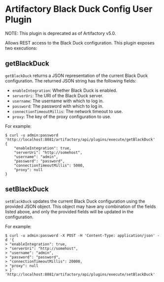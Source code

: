 Artifactory Black Duck Config User Plugin
=========================================

NOTE: This plugin is deprecated as of Artifactory v5.0.

Allows REST access to the Black Duck configuration. This plugin exposes two
executions:

getBlackDuck
------------

`getBlackDuck` returns a JSON representation of the current Black Duck
configuration. The returned JSON string has the following fields:

- `enableIntegration`: Whether Black Duck is enabled.
- `serverUri`: The URI of the Black Duck server.
- `username`: The username with which to log in.
- `password`: The password with which to log in.
- `connectionTimeoutMillis`: The network timeout to use.
- `proxy`: The key of the proxy configuration to use.

For example:

```
$ curl -u admin:password 'http://localhost:8081/artifactory/api/plugins/execute/getBlackDuck'
{
    "enableIntegration": true,
    "serverUri": "http://somehost",
    "username": "admin",
    "password": "password",
    "connectionTimeoutMillis": 5000,
    "proxy": null
}
```

setBlackDuck
------------

`setBlackDuck` updates the current Black Duck configuration using the provided
JSON object. This object may have any combination of the fields listed above,
and only the provided fields will be updated in the configuration.

For example:

```
$ curl -u admin:password -X POST -H 'Content-Type: application/json' -d '{
> "enableIntegration": true,
> "serverUri": "http://somehost",
> "username": "admin",
> "password": "password",
> "connectionTimeoutMillis": 20000,
> "proxy": null
> }' 'http://localhost:8081/artifactory/api/plugins/execute/setBlackDuck'
```
